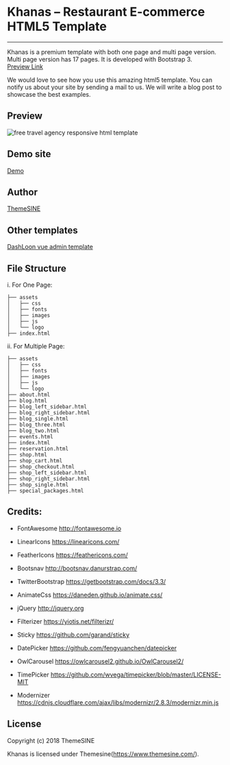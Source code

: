 # Khanas – Restaurant E-commerce HTML5 Template

---

Khanas is a premium template with both one page and multi page version. Multi page version has 17 pages. It is developed with Bootstrap 3. <br>
<a href="https://www.themesine.com/downloads/khanas-restaurant-template/" target="_blank">Preview Link</a>

We would love to see how you use this amazing html5 template. You can notify us about your site by sending a mail to us. We will write a blog post to showcase the best examples.

## Preview

![free travel agency responsive html template](https://www.themesine.com/wp-content/uploads/edd/2019/02/khanas-banner.jpg)

## Demo site

<a href="https://www.themesine.com/downloads/khanas-restaurant-template/" rel="nofollow" target="_blank">Demo</a>

## Author

<a href="https://www.themesine.com" target="_blank">ThemeSINE</a>

## Other templates

<a href="https://www.themesine.com/downloads/vue-dashloon-vue-js-admin-dashboard/" rel="nofollow" target="_blank">DashLoon vue admin template</a>

## File Structure

i. For One Page:

```
├── assets
│   ├── css
│   ├── fonts
│   ├── images
│   ├── js
│   └── logo
├── index.html

```

ii. For Multiple Page:

```
├── assets
│   ├── css
│   ├── fonts
│   ├── images
│   ├── js
│   └── logo
├── about.html
├── blog.html
├── blog_left_sidebar.html
├── blog_right_sidebar.html
├── blog_single.html
├── blog_three.html
├── blog_two.html
├── events.html
├── index.html
├── reservation.html
├── shop.html
├── shop_cart.html
├── shop_checkout.html
├── shop_left_sidebar.html
├── shop_right_sidebar.html
├── shop_single.html
├── special_packages.html

```

## Credits:

- FontAwesome      http://fontawesome.io
- LinearIcons      https://linearicons.com/
- FeatherIcons     https://feathericons.com/
- Bootsnav         http://bootsnav.danurstrap.com/
- TwitterBootstrap https://getbootstrap.com/docs/3.3/
- AnimateCss       https://daneden.github.io/animate.css/

- jQuery           http://jquery.org
- Filterizer       https://yiotis.net/filterizr/
- Sticky           https://github.com/garand/sticky
- DatePicker       https://github.com/fengyuanchen/datepicker
- OwlCarousel      https://owlcarousel2.github.io/OwlCarousel2/
- TimePicker       https://github.com/wvega/timepicker/blob/master/LICENSE-MIT
- Modernizer       https://cdnjs.cloudflare.com/ajax/libs/modernizr/2.8.3/modernizr.min.js

## License

Copyright (c) 2018 ThemeSINE

Khanas is licensed under Themesine(https://www.themesine.com/).